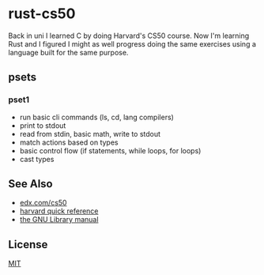 # rust-cs50
Back in uni I learned C by doing Harvard's CS50 course. Now I'm learning Rust
and I figured I might as well progress doing the same exercises using a
language built for the same purpose.

## psets
### pset1
- run basic cli commands (ls, cd, lang compilers)
- print to stdout
- read from stdin, basic math, write to stdout
- match actions based on types
- basic control flow (if statements, while loops, for loops)
- cast types

## See Also
- [edx.com/cs50](https://www.edx.org/course/introduction-computer-science-harvardx-cs50x)
- [harvard quick reference](https://cs50.harvard.edu/resources/cppreference.com)
- [the GNU Library manual](http://www.gnu.org/software/libc/manual/html_node)

## License
[MIT](https://tldrlegal.com/license/mit-license)
